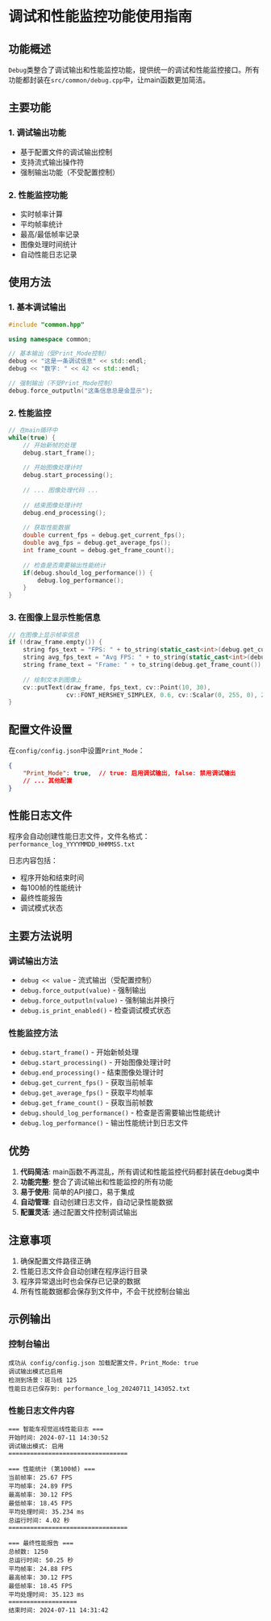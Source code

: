# 调试和性能监控功能使用指南

## 功能概述

`Debug`类整合了调试输出和性能监控功能，提供统一的调试和性能监控接口。所有功能都封装在`src/common/debug.cpp`中，让main函数更加简洁。

## 主要功能

### 1. 调试输出功能
- 基于配置文件的调试输出控制
- 支持流式输出操作符
- 强制输出功能（不受配置控制）

### 2. 性能监控功能
- 实时帧率计算
- 平均帧率统计
- 最高/最低帧率记录
- 图像处理时间统计
- 自动性能日志记录

## 使用方法

### 1. 基本调试输出

```cpp
#include "common.hpp"

using namespace common;

// 基本输出（受Print_Mode控制）
debug << "这是一条调试信息" << std::endl;
debug << "数字: " << 42 << std::endl;

// 强制输出（不受Print_Mode控制）
debug.force_outputln("这条信息总是会显示");
```

### 2. 性能监控

```cpp
// 在main循环中
while(true) {
    // 开始新帧的处理
    debug.start_frame();
    
    // 开始图像处理计时
    debug.start_processing();
    
    // ... 图像处理代码 ...
    
    // 结束图像处理计时
    debug.end_processing();
    
    // 获取性能数据
    double current_fps = debug.get_current_fps();
    double avg_fps = debug.get_average_fps();
    int frame_count = debug.get_frame_count();
    
    // 检查是否需要输出性能统计
    if(debug.should_log_performance()) {
        debug.log_performance();
    }
}
```

### 3. 在图像上显示性能信息

```cpp
// 在图像上显示帧率信息
if (!draw_frame.empty()) {
    string fps_text = "FPS: " + to_string(static_cast<int>(debug.get_current_fps()));
    string avg_fps_text = "Avg FPS: " + to_string(static_cast<int>(debug.get_average_fps()));
    string frame_text = "Frame: " + to_string(debug.get_frame_count());
    
    // 绘制文本到图像上
    cv::putText(draw_frame, fps_text, cv::Point(10, 30), 
                cv::FONT_HERSHEY_SIMPLEX, 0.6, cv::Scalar(0, 255, 0), 2);
}
```

## 配置文件设置

在`config/config.json`中设置`Print_Mode`：

```json
{
    "Print_Mode": true,  // true: 启用调试输出, false: 禁用调试输出
    // ... 其他配置
}
```

## 性能日志文件

程序会自动创建性能日志文件，文件名格式：`performance_log_YYYYMMDD_HHMMSS.txt`

日志内容包括：
- 程序开始和结束时间
- 每100帧的性能统计
- 最终性能报告
- 调试模式状态

## 主要方法说明

### 调试输出方法
- `debug << value` - 流式输出（受配置控制）
- `debug.force_output(value)` - 强制输出
- `debug.force_outputln(value)` - 强制输出并换行
- `debug.is_print_enabled()` - 检查调试模式状态

### 性能监控方法
- `debug.start_frame()` - 开始新帧处理
- `debug.start_processing()` - 开始图像处理计时
- `debug.end_processing()` - 结束图像处理计时
- `debug.get_current_fps()` - 获取当前帧率
- `debug.get_average_fps()` - 获取平均帧率
- `debug.get_frame_count()` - 获取当前帧数
- `debug.should_log_performance()` - 检查是否需要输出性能统计
- `debug.log_performance()` - 输出性能统计到日志文件

## 优势

1. **代码简洁**: main函数不再混乱，所有调试和性能监控代码都封装在debug类中
2. **功能完整**: 整合了调试输出和性能监控的所有功能
3. **易于使用**: 简单的API接口，易于集成
4. **自动管理**: 自动创建日志文件，自动记录性能数据
5. **配置灵活**: 通过配置文件控制调试输出

## 注意事项

1. 确保配置文件路径正确
2. 性能日志文件会自动创建在程序运行目录
3. 程序异常退出时也会保存已记录的数据
4. 所有性能数据都会保存到文件中，不会干扰控制台输出

## 示例输出

### 控制台输出
```
成功从 config/config.json 加载配置文件，Print_Mode: true
调试输出模式已启用
检测到场景：斑马线 125
性能日志已保存到: performance_log_20240711_143052.txt
```

### 性能日志文件内容
```
=== 智能车视觉巡线性能日志 ===
开始时间: 2024-07-11 14:30:52
调试输出模式: 启用
=================================

=== 性能统计 (第100帧) ===
当前帧率: 25.67 FPS
平均帧率: 24.89 FPS
最高帧率: 30.12 FPS
最低帧率: 18.45 FPS
平均处理时间: 35.234 ms
总运行时间: 4.02 秒
=================================

=== 最终性能报告 ===
总帧数: 1250
总运行时间: 50.25 秒
平均帧率: 24.88 FPS
最高帧率: 30.12 FPS
最低帧率: 18.45 FPS
平均处理时间: 35.123 ms
===================
结束时间: 2024-07-11 14:31:42
``` 